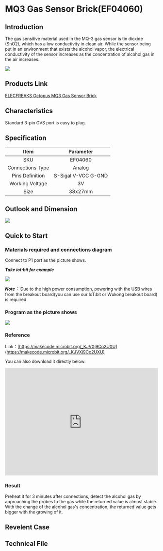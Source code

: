 # MQ3 Gas Sensor Brick(EF04060)

## Introduction

The gas sensitive material used in the MQ-3 gas sensor is tin dioxide (SnO2), which has a low conductivity in clean air. While the sensor being put in an environment that exists the alcohol vapor, the electrical conductivity of the sensor increases as the concentration of alcohol gas in the air increases.

![](./images/04060_01.png)

## Products Link

[ELECFREAKS Octopus MQ3 Gas Sensor Brick](https://www.elecfreaks.com/octopus-mq3-alcohol-sensor-brick.html)


## Characteristics

 Standard 3-pin GVS port is easy to plug. 

## Specification


Item | Parameter 
:-: | :-: 
SKU|EF04060
Connections Type|Analog
Pins Definition|S-Sigal V-VCC G-GND
Working Voltage|3V
Size|38x27mm


## Outlook and Dimension


![](./images/04060_02.png)

## Quick to Start


### Materials required and connections diagram 


 Connect to P1 port as the picture shows. 

***Take iot:bit for example***



![](./images/04060_03.png)


***Note：*** Due to the high power consumption, powering with the USB wires from the breakout board(you can use our IoT:bit or Wukong breakout board) is required. 


### Program as the picture shows 

![](./images/04060_04.png)


### Reference
Link：[https://makecode.microbit.org/_KJVXj9Co2UXU](https://makecode.microbit.org/_KJVXj9Co2UXU)

You can also download it directly below:

<div style="position:relative;height:0;padding-bottom:70%;overflow:hidden;"><iframe style="position:absolute;top:0;left:0;width:100%;height:100%;" src="https://makecode.microbit.org/#pub:_KJVXj9Co2UXU" frameborder="0" sandbox="allow-popups allow-forms allow-scripts allow-same-origin"></iframe></div>  


### Result
 Preheat it for 3 minutes after connections, detect the alcohol gas by approaching the probes to the gas while the returned value is almost stable.
 With the change of the alcohol gas's concentration, the returned value gets bigger with the growing of it.


## Revelent Case


## Technical File

